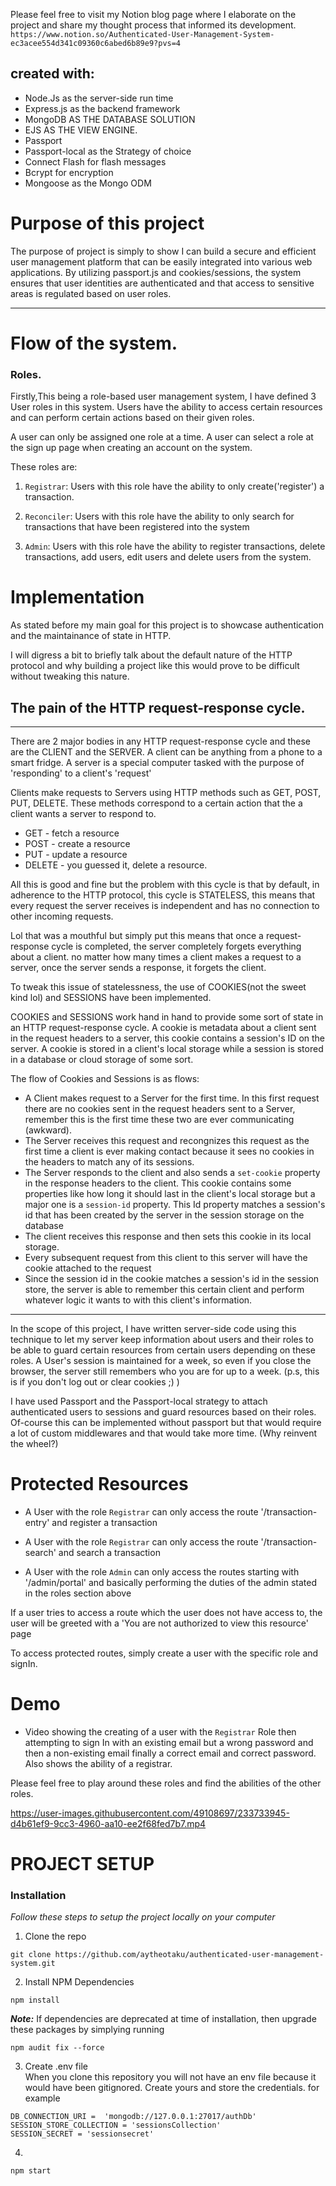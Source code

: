  Please feel free to visit my Notion blog page where I elaborate on the project and share my thought process that informed its development. `https://www.notion.so/Authenticated-User-Management-System-ec3acee554d341c09360c6abed6b89e9?pvs=4`

## created with:
*   Node.Js as the server-side run time
*   Express.js as the backend framework
*   MongoDB AS THE DATABASE SOLUTION
*   EJS AS THE VIEW ENGINE.
*   Passport 
*   Passport-local as the Strategy of choice
*   Connect Flash for flash messages
*   Bcrypt for encryption
*   Mongoose as the Mongo ODM


# Purpose of this project 
The purpose of project is simply to show I can build a secure and efficient user management platform that can be easily integrated into various web applications. By utilizing passport.js and cookies/sessions, the system ensures that user identities are authenticated and that access to sensitive areas is regulated based on user roles.


---

# Flow of the system.

### Roles.
Firstly,This being a role-based user management system, I have defined 3 User roles in this system. Users have the ability to access certain resources and can perform certain actions based on their given roles. 

A user can only be assigned one role at a time. A user can select a role at the sign up page when creating an account on the system.

These roles are: 
1. `Registrar`: Users with this role have the ability to only create('register') a transaction.

2. `Reconciler`: Users with this role have the ability to only search for transactions that have been registered into the system

3. `Admin`: Users with this role have the ability to register transactions, delete transactions, add users, edit users and delete users from the system.

# Implementation

As stated before my main goal for this project is to showcase authentication and the maintainance of state in HTTP. 

I will digress a bit to briefly talk about the default nature of the HTTP protocol and why building a project like this would prove to be difficult without tweaking this nature.

## The pain of the HTTP request-response cycle.
---
There are 2 major bodies in any HTTP request-response cycle and these are the CLIENT and the SERVER.
A client can be anything from a phone to a smart fridge. A server is a special computer tasked with the purpose of 'responding' to a client's 'request'

Clients make requests to Servers using HTTP methods such as GET, POST, PUT, DELETE. These methods correspond to a certain action that the a client wants a server to respond to.

- GET - fetch a resource
- POST - create a resource
- PUT - update a resource
- DELETE - you guessed it, delete a resource.

All this is good and fine but the problem with this cycle is that by default, in adherence to the HTTP protocol, this cycle is STATELESS, this means that every request the server receives is independent and has no connection to other incoming requests. 

Lol that was a mouthful but simply put this means that once a request-response cycle is completed, the server completely forgets everything about a client. no matter how many times a client makes a request to a server, once the server sends a response, it forgets the client.

To tweak this issue of statelessness, the use of COOKIES(not the sweet kind lol) and SESSIONS have been implemented.

COOKIES and SESSIONS work hand in hand to provide some sort of state in an HTTP request-response cycle. A cookie is metadata about a client sent in the request headers to a server, this cookie contains a session's ID on the server. 
A cookie is stored in a client's local storage while a session is stored in a database or cloud storage of some sort.

The flow of Cookies and Sessions is as flows:
- A Client makes request to a Server for the first time. In this first request there are no cookies sent in the request headers sent to a Server, remember this is the first time these two are ever communicating (awkward).
- The Server receives this request and recongnizes this request as the first time a client is ever making contact because it sees no cookies in the headers to match any of its sessions.
- The Server responds to the client and also sends a `set-cookie` property in the response headers to the client. This cookie contains some properties like how long it should last in the client's local storage but a major one is a `session-id` property. This Id property matches a session's id that has been created by the server in the session storage on the database
- The client receives this response and then sets this cookie in its local storage. 
- Every subsequent request from this client to this server will have the cookie attached to the request
- Since the session id in the cookie matches a session's id in the session store, the server is able to remember this certain client and perform whatever logic it wants to with this client's information. 


--- 
In the scope of this project, I have written server-side code using this technique to let my server keep information about users and their roles to be able to guard certain resources from certain users depending on these roles. A User's session is maintained for a week, so even if you close the browser, the server still remembers who you are for up to a week. (p.s, this is if you don't log out or clear cookies ;) )

I have used Passport and the Passport-local strategy to attach authenticated users to sessions and guard resources based on their roles. Of-course this can be implemented without passport but that would require a lot of custom middlewares and that would take more time. (Why reinvent the wheel?)


# Protected Resources

- A User with the role `Registrar` can only access the route '/transaction-entry' and register a transaction

- A User with the role `Registrar` can only access the route '/transaction-search' and search a transaction

- A User with the role `Admin` can only access the routes starting with '/admin/portal' and basically performing the duties of the admin stated in the roles section above

If a user tries to access a route which the user does not have access to, the user will be greeted with a 'You are not authorized to view this resource' page

To access protected routes, simply create a user with the specific role and signIn.



# Demo
- Video showing the creating of a user with the `Registrar` Role then attempting to sign In with an existing email but a wrong password and then a non-existing email finally a correct email and correct password. Also shows the ability of a registrar.

Please feel free to play around these roles and find the abilities of the other roles.


https://user-images.githubusercontent.com/49108697/233733945-d4b61ef9-9cc3-4960-aa10-ee2f68fed7b7.mp4





# PROJECT SETUP

### Installation

_Follow these steps to setup the project locally on your computer_

1. Clone the repo
```
git clone https://github.com/aytheotaku/authenticated-user-management-system.git
```

2. Install NPM Dependencies 
```
npm install
```
**_Note:_** If dependencies are deprecated at time of installation, then upgrade these packages by simplying running
```
npm audit fix --force
```

3. Create .env file <br>
When you clone this repository you will not have an env file because it would have been gitignored. Create yours and store the credentials. for example
```
DB_CONNECTION_URI =  'mongodb://127.0.0.1:27017/authDb'
SESSION_STORE_COLLECTION = 'sessionsCollection'
SESSION_SECRET = 'sessionsecret'

```
4. 
```
npm start
```
